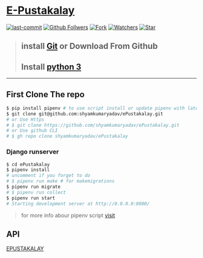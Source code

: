 # [E-Pustakalay](https://epustakalay.pythonanywhere.com/)
[![last-commit](https://img.shields.io/github/last-commit/shyamkumaryadav/e-library-management-system?style=for-the-badge)](../../commits/main "History") [![Github Follwers](https://img.shields.io/github/followers/shyamkumaryadav?label=followers&style=for-the-badge)](//github.com/shyamkumaryadav "Shyamkumar's Github") [![Fork](https://img.shields.io/github/forks/shyamkumaryadav/e-library-management-system?style=for-the-badge)](# "Forks Me")  [![Watchers](https://img.shields.io/github/watchers/shyamkumaryadav/e-library-management-system?style=for-the-badge)](# 'total watchers') [![Star](https://img.shields.io/github/stars/shyamkumaryadav/e-library-management-system?style=for-the-badge)](# 'I am Happy') 



> ## install [Git](https://git-scm.com/ "git Site") or Download From Github  
> ## Install [python 3](https://www.python.org/ "Python Org. Site")  

---  
## First Clone The repo  

```bash
$ pip install pipenv # to use script install or update pipenv with latest version
$ git clone git@github.com:shyamkumaryadav/ePustakalay.git
# or Use Https
# $ git clone https://github.com/shyamkumaryadav/ePustakalay.git
# or Use github CLI
# $ gh repo clone shyamkumaryadav/ePustakalay
```

### Django runserver
```bash
$ cd ePustakalay
$ pipenv install
# uncomment if you forget to do
# $ pipenv run make # for makemigrations
$ pipenv run migrate
# $ pipenv run collect
$ pipenv run start
# Starting development server at http://0.0.0.0:8000/
```  
> for more info abour pipenv script [visit](https://pipenv.pypa.io/en/latest/advanced/#custom-script-shortcuts)

## API
[EPUSTAKALAY](https://documenter.getpostman.com/view/13650818/Tz5qZx48)
